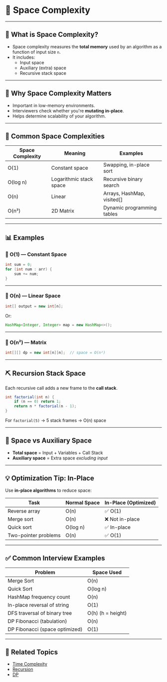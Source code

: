 # 🧠 Space Complexity

---

## 📘 What is Space Complexity?

- Space complexity measures the **total memory** used by an algorithm as a function of input size `n`.
- It includes:
  - Input space
  - Auxiliary (extra) space
  - Recursive stack space

---

## 🧠 Why Space Complexity Matters

- Important in low-memory environments.
- Interviewers check whether you're **mutating in-place**.
- Helps determine scalability of your algorithm.

---

## 🧮 Common Space Complexities

| Space Complexity | Meaning                     | Examples                     |
|------------------|-----------------------------|------------------------------|
| O(1)             | Constant space              | Swapping, in-place sort      |
| O(log n)         | Logarithmic stack space     | Recursive binary search      |
| O(n)             | Linear                      | Arrays, HashMap, visited[]   |
| O(n²)            | 2D Matrix                   | Dynamic programming tables   |

---

## 📊 Examples

### 🔸 O(1) — Constant Space

```java
int sum = 0;
for (int num : arr) {
    sum += num;
}
```

---

### 🔸 O(n) — Linear Space

```java
int[] output = new int[n];
```

Or:

```java
HashMap<Integer, Integer> map = new HashMap<>();
```

---

### 🔸 O(n²) — Matrix

```java
int[][] dp = new int[n][n];  // space = O(n²)
```

---

## ⛏️ Recursion Stack Space

Each recursive call adds a new frame to the **call stack**.

```java
int factorial(int n) {
    if (n == 0) return 1;
    return n * factorial(n - 1);
}
```

For `factorial(5)` → 5 stack frames → O(n) space

---

## 🧠 Space vs Auxiliary Space

- **Total space** = Input + Variables + Call Stack
- **Auxiliary space** = Extra space *excluding input*

---

## 💡 Optimization Tip: In-Place

Use **in-place algorithms** to reduce space:

| Task                   | Normal Space | In-Place (Optimized) |
|------------------------|--------------|-----------------------|
| Reverse array          | O(n)         | ✅ O(1)               |
| Merge sort             | O(n)         | ❌ Not in-place       |
| Quick sort             | O(log n)     | ✅ In-place           |
| Two-pointer problems   | O(n)         | ✅ O(1)               |

---

## ✅ Common Interview Examples

| Problem                          | Space Used     |
|----------------------------------|----------------|
| Merge Sort                       | O(n)           |
| Quick Sort                       | O(log n)       |
| HashMap frequency count          | O(n)           |
| In-place reversal of string      | O(1)           |
| DFS traversal of binary tree     | O(h) (h = height) |
| DP Fibonacci (tabulation)        | O(n)           |
| DP Fibonacci (space optimized)   | O(1)           |

---

## 🔗 Related Topics
- [Time Complexity](Time_Complexity.md)
- [Recursion](Recursion.md)
- [DP](DP.md)
